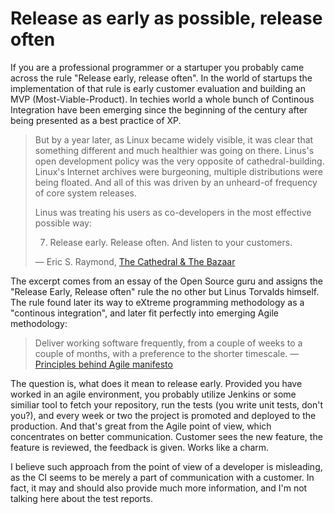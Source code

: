 Release as early as possible, release often
===========================================
If you are a professional programmer or a startuper you probably came across the rule "Release early, release often". In the world of startups the implementation of that rule is early customer evaluation and building an MVP (Most-Viable-Product). In techies world a whole bunch of Continous Integration have been emerging since the beginning of the century after being presented as a best practice of XP.

>But by a year later, as Linux became widely visible, it was clear that something different and much healthier was going on there. Linus's open development policy was the very opposite of cathedral-building. Linux's Internet archives were burgeoning, multiple distributions were being floated. And all of this was driven by an unheard-of frequency of core system releases.
>
>Linus was treating his users as co-developers in the most effective possible way:
>
>7. Release early. Release often. And listen to your customers.
>
>— Eric S. Raymond, [The Cathedral & The Bazaar](http://catb.org/esr/writings/cathedral-bazaar/cathedral-bazaar/ar01s04.html)

The excerpt comes from an essay of the Open Source guru and assigns the "Release Early, Release often" rule the no other but Linus Torvalds himself. The rule found later its way to eXtreme programming methodology as a "continous integration", and later fit perfectly into emerging Agile methodology:
>Deliver working software frequently, from a couple of weeks to a couple of months, with a preference to the shorter timescale.
> — [Principles behind Agile manifesto](http://agilemanifesto.org/iso/en/principles.html)

The question is, what does it mean to release early. Provided you have worked in an agile environment, you probably utilize Jenkins or some similiar tool to fetch your repository, run the tests (you write unit tests, don't you?), and every week or two the project is promoted and deployed to the production. And that's great from the Agile point of view, which concentrates on better communication. Customer sees the new feature, the feature is reviewed, the feedback is given. Works like a charm.

I believe such approach from the point of view of a developer is misleading, as the CI seems to be merely a part of communication with a customer. In fact, it may and should also provide much more information, and I'm not talking here about the test reports.

